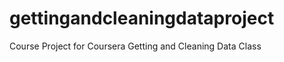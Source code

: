 gettingandcleaningdataproject
=============================

Course Project for Coursera Getting and Cleaning Data Class
